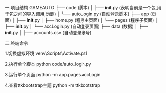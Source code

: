 一.项目结构
GAMEAUTO
├── code  (脚本)
│   ├── __init__.py  (表明当前是一个包,用于包之间的导入调用,勿删)
│   └── auto_login.py  (自动登录脚本)
├── app   (页面)
│   ├── __init__.py
│   ├── home.py  (程序主页面)
│   └── pages  (程序子页面)
│       ├── __init__.py
│       └── accLogin.py  (自动登录页面)
├── data  (数据)
│   ├── __init__.py
│   ├── accounts.csv (自动登录账号)



二.终端命令

1.切换虚拟环境
venv\Scripts\Activate.ps1

2.执行单个脚本
python code/auto_login.py   

3.运行单个页面
python -m app.pages.accLogin 


4.查看ttkbootstrap主题
python -m ttkbootstrap


